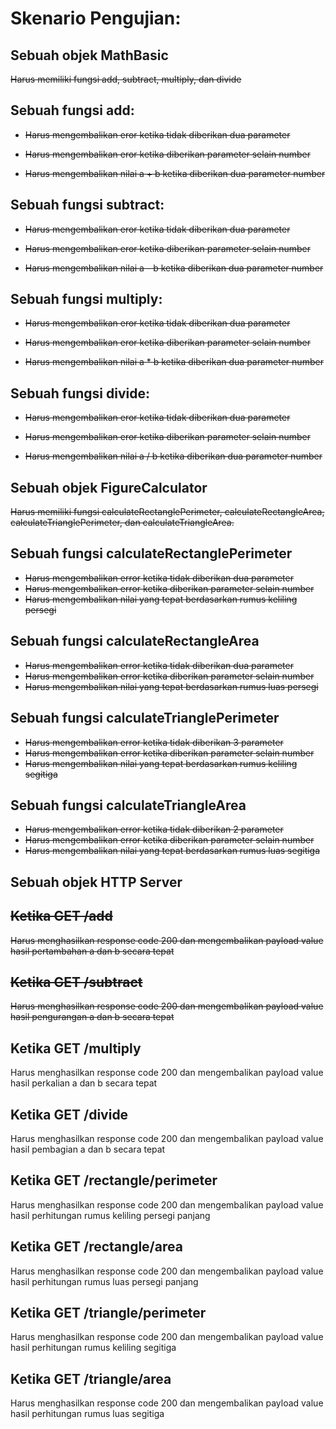 
# Skenario Pengujian:

## Sebuah objek MathBasic

~~Harus memiliki fungsi add, subtract, multiply, dan divide~~

## Sebuah fungsi add:

- ~~Harus mengembalikan eror ketika tidak diberikan dua parameter~~

- ~~Harus mengembalikan eror ketika diberikan parameter selain number~~

- ~~Harus mengembalikan nilai a + b ketika diberikan dua parameter number~~

## Sebuah fungsi subtract:

- ~~Harus mengembalikan eror ketika tidak diberikan dua parameter~~

- ~~Harus mengembalikan eror ketika diberikan parameter selain number~~

- ~~Harus mengembalikan nilai a - b ketika diberikan dua parameter number~~

## Sebuah fungsi multiply:

- ~~Harus mengembalikan eror ketika tidak diberikan dua parameter~~

- ~~Harus mengembalikan eror ketika diberikan parameter selain number~~

- ~~Harus mengembalikan nilai a * b ketika diberikan dua parameter number~~

## Sebuah fungsi divide:

- ~~Harus mengembalikan eror ketika tidak diberikan dua parameter~~

- ~~Harus mengembalikan eror ketika diberikan parameter selain number~~

- ~~Harus mengembalikan nilai a / b ketika diberikan dua parameter number~~

## Sebuah objek FigureCalculator

~~Harus memiliki fungsi calculateRectanglePerimeter, calculateRectangleArea, calculateTrianglePerimeter, dan calculateTriangleArea.~~

## Sebuah fungsi calculateRectanglePerimeter
- ~~Harus mengembalikan error ketika tidak diberikan dua parameter~~
- ~~Harus mengembalikan error ketika diberikan parameter selain number~~
- ~~Harus mengembalikan nilai yang tepat berdasarkan rumus keliling persegi~~

## Sebuah fungsi calculateRectangleArea
- ~~Harus mengembalikan error ketika tidak diberikan dua parameter~~
- ~~Harus mengembalikan error ketika diberikan parameter selain number~~
- ~~Harus mengembalikan nilai yang tepat berdasarkan rumus luas persegi~~

## Sebuah fungsi calculateTrianglePerimeter
- ~~Harus mengembalikan error ketika tidak diberikan 3 parameter~~
- ~~Harus mengembalikan error ketika diberikan parameter selain number~~
- ~~Harus mengembalikan nilai yang tepat berdasarkan rumus keliling segitiga~~

## Sebuah fungsi calculateTriangleArea
- ~~Harus mengembalikan error ketika tidak diberikan 2 parameter~~
- ~~Harus mengembalikan error ketika diberikan parameter selain number~~
- ~~Harus mengembalikan nilai yang tepat berdasarkan rumus luas segitiga~~

## Sebuah objek HTTP Server

## ~~Ketika GET /add~~

~~Harus menghasilkan response code 200 dan mengembalikan payload value hasil pertambahan a dan b secara tepat~~

## ~~Ketika GET /subtract~~

~~Harus menghasilkan response code 200 dan mengembalikan payload value hasil pengurangan a dan b secara tepat~~

## Ketika GET /multiply

Harus menghasilkan response code 200 dan mengembalikan payload value hasil perkalian a dan b secara tepat

## Ketika GET /divide

Harus menghasilkan response code 200 dan mengembalikan payload value hasil pembagian a dan b secara tepat

## Ketika GET /rectangle/perimeter

Harus menghasilkan response code 200 dan mengembalikan payload value hasil perhitungan rumus keliling persegi panjang

## Ketika GET /rectangle/area

Harus menghasilkan response code 200 dan mengembalikan payload value hasil perhitungan rumus luas persegi panjang

## Ketika GET /triangle/perimeter

Harus menghasilkan response code 200 dan mengembalikan payload value hasil perhitungan rumus keliling segitiga

## Ketika GET /triangle/area

Harus menghasilkan response code 200 dan mengembalikan payload value hasil perhitungan rumus luas segitiga
